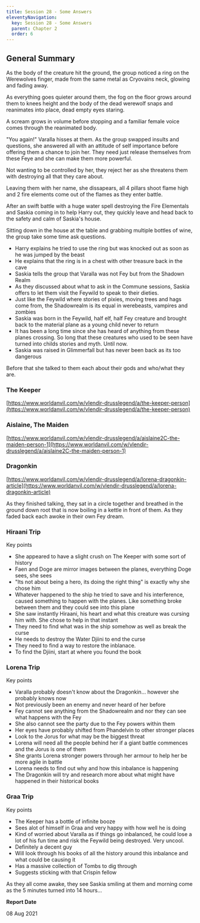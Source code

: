 ```yaml
---
title: Session 28 - Some Answers
eleventyNavigation:
  key: Session 28 - Some Answers
  parent: Chapter 2
  order: 6
---
```


## General Summary

As the body of the creature hit the ground, the group noticed a ring on the Werewolves finger, made from the same metal as Cryovains neck, glowing and fading away.  

 As everything goes quieter around them, the fog on the floor grows around them to knees height and the body of the dead werewolf snaps and reanimates into place, dead empty eyes staring.  

 A scream grows in volume before stopping and a familiar female voice comes through the reanimated body.  

 "You again!" Varalla hisses at them. As the group swapped insults and questions, she answered all with an attitude of self importance before offering them a chance to join her. They need just release themselves from these Feye and she can make them more powerful.  

 Not wanting to be controlled by her, they reject her as she threatens them with destroying all that they care about.  

 Leaving them with her name, she dissapears, all 4 pillars shoot flame high and 2 fire elements come out of the flames as they enter battle.  

 After an swift battle with a huge water spell destroying the Fire Elementals and Saskia coming in to help Harry out, they quickly leave and head back to the safety and calm of Saskia's house.  

 Sitting down in the house at the table and grabbing multiple bottles of wine, the group take some time ask questions.  

* Harry explains he tried to use the ring but was knocked out as soon as he was jumped by the beast
* He explains that the ring is in a chest with other treasure back in the cave
* Saskia tells the group that Varalla was not Fey but from the Shadown Realm
* As they discussed about what to ask in the Commune sessions, Saskia offers to let them visit the Feywild to speak to their dieties.
* Just like the Feywild where stories of pixies, moving trees and hags come from, the Shadowrealm is its equal in werebeasts, vampires and zombies
* Saskia was born in the Feywild, half elf, half Fey creature and brought back to the material plane as a young child never to return
* It has been a long time since she has heard of anything from these planes crossing. So long that these creatures who used to be seen have turned into childs stories and myth. Until now.
* Saskia was raised in Glimmerfall but has never been back as its too dangerous

 Before that she talked to them each about their gods and who/what they are.  

### The Keeper

[https://www.worldanvil.com/w/vlendir-drusslegend/a/the-keeper-person](https://www.worldanvil.com/w/vlendir-drusslegend/a/the-keeper-person)  

### Aislaine, The Maiden

[https://www.worldanvil.com/w/vlendir-drusslegend/a/aislaine2C-the-maiden-person-1](https://www.worldanvil.com/w/vlendir-drusslegend/a/aislaine2C-the-maiden-person-1)  

### Dragonkin

[https://www.worldanvil.com/w/vlendir-drusslegend/a/lorena-dragonkin-article](https://www.worldanvil.com/w/vlendir-drusslegend/a/lorena-dragonkin-article)  

 As they finished talking, they sat in a circle together and breathed in the ground down root that is now boiling in a kettle in front of them. As they faded back each awoke in their own Fey dream.  

### Hiraani Trip

 Key points

* She appeared to have a slight crush on The Keeper with some sort of history
* Faen and Doge are mirror images between the planes, everything Doge sees, she sees
* "Its not about being a hero, its doing the right thing" is exactly why she chose him
* Whatever happened to the ship he tried to save and his interference, caused something to happen with the planes. Like something broke between them and they could see into this plane
* She saw instantly Hiraani, his heart and what this creature was cursing him with. She chose to help in that instant
* They need to find what was in the ship somehow as well as break the curse
* He needs to destroy the Water Djiini to end the curse
* They need to find a way to restore the inblanace.
* To find the Djiini, start at where you found the book

### Lorena Trip

 Key points

* Varalla probably doesn't know about the Dragonkin... however she probably knows now
* Not previously been an enemy and never heard of her before
* Fey cannot see anything from the Shadowrealm and nor they can see what happens with the Fey
* She also cannot see the party due to the Fey powers within them
* Her eyes have probably shifted from Phandelvin to other stronger places
* Look to the Jorus for what may be the biggest threat
* Lorena will need all the people behind her if a giant battle commences and the Jorus is one of them
* She grants Lorena stronger powers through her armour to help her be more agile in battle
* Lorena needs to find out why and how this inbalance is happening
* The Dragonkin will try and research more about what might have happened in their historical books

### Graa Trip

 Key points  

* The Keeper has a bottle of infinite booze
* Sees alot of himself in Graa and very happy with how well he is doing
* Kind of worried about Varalla as if things go inbalanced, he could lose a lot of his fun time and risk the Feywild being destroyed. Very uncool.
* Definitely a decent guy
* Will look through his books of all the history around this inbalance and what could be causing it
* Has a massive collection of Tombs to dig through
* Suggests sticking with that Crispin fellow

As they all come awake, they see Saskia smiling at them and morning come as the 5 minutes turned into 14 hours...

**Report Date**

08 Aug 2021
